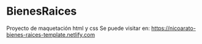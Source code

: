 # BienesRaices
Proyecto de maquetación html y css
Se puede visitar en: https://nicoarato-bienes-raices-template.netlify.com

